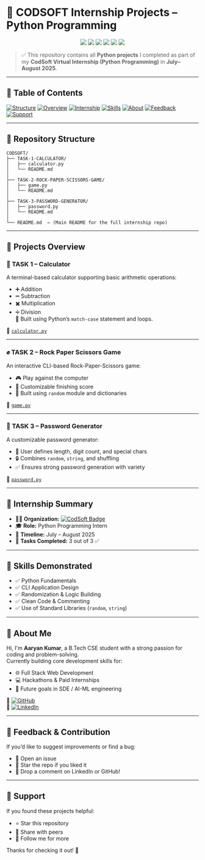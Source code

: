 # 🚀 CODSOFT Internship Projects – Python Programming

<p align="center">
  <img src="https://img.shields.io/github/languages/top/aaryan498/CODSOFT" />
  <img src="https://img.shields.io/github/last-commit/aaryan498/CODSOFT" />
  <img src="https://img.shields.io/github/repo-size/aaryan498/CODSOFT" />
  <img src="https://komarev.com/ghpvc/?username=aaryan498&label=Profile+Views&color=blue" />
  <img src="https://img.shields.io/github/forks/aaryan498/CODSOFT?style=social" />
  <img src="https://img.shields.io/github/stars/aaryan498/CODSOFT?style=social" />
</p>

> ✅ This repository contains all **Python projects** I completed as part of my **CodSoft Virtual Internship (Python Programming)** in **July–August 2025**.

---

## 📝 Table of Contents

[![Structure](https://img.shields.io/badge/-📁_Repository_Structure-gray?style=flat)](#-repository-structure)
[![Overview](https://img.shields.io/badge/-🧠_Projects_Overview-gray?style=flat)](#-projects-overview)
[![Internship](https://img.shields.io/badge/-🏁_Internship_Summary-gray?style=flat)](#-internship-summary)
[![Skills](https://img.shields.io/badge/-🧰_Skills_Demonstrated-gray?style=flat)](#-skills-demonstrated)
[![About](https://img.shields.io/badge/-👤_About_Me-gray?style=flat)](#-about-me)
[![Feedback](https://img.shields.io/badge/-📣_Feedback_&_Contribution-gray?style=flat)](#-feedback--contribution)
[![Support](https://img.shields.io/badge/-💖_Support-gray?style=flat)](#-support)

---

## 📁 Repository Structure

```
CODSOFT/
├── TASK-1-CALCULATOR/
│   ├── calculator.py
│   └── README.md
│
├── TASK-2-ROCK-PAPER-SCISSORS-GAME/
│   ├── game.py
│   └── README.md
│
├── TASK-3-PASSWORD-GENERATOR/
│   ├── password.py
│   └── README.md
│
└── README.md  ← (Main README for the full internship repo)
```

---

## 🧠 Projects Overview

### 🔢 TASK 1 – Calculator
A terminal-based calculator supporting basic arithmetic operations:
- ➕ Addition
- ➖ Subtraction
- ✖️ Multiplication
- ➗ Division  
🔁 Built using Python’s `match-case` statement and loops.

📂 [`calculator.py`](https://github.com/aaryan498/CODSOFT/blob/main/TASK-1-CALCULATOR/calculator.py)

---

### ✊ TASK 2 – Rock Paper Scissors Game
An interactive CLI-based Rock-Paper-Scissors game:
- 🎮 Play against the computer
- 🏁 Customizable finishing score
- 🤖 Built using `random` module and dictionaries

📂 [`game.py`](https://github.com/aaryan498/CODSOFT/blob/main/TASK-2-ROCK-PAPER-SCISSORS-GAME/game.py)

---

### 🔐 TASK 3 – Password Generator
A customizable password generator:
- 🧠 User defines length, digit count, and special chars
- 🔒 Combines `random`, `string`, and shuffling
- ✅ Ensures strong password generation with variety

📂 [`password.py`](https://github.com/aaryan498/CODSOFT/blob/main/TASK-3-PASSWORD-GENERATOR/password.py)

---

## 🏁 Internship Summary

- 👨‍💻 **Organization:** [![CodSoft Badge](https://img.shields.io/badge/CodSoft-Company-blueviolet?logo=google)](https://www.codsoft.in/)
- 🎓 **Role:** Python Programming Intern  
- 📅 **Timeline:** July – August 2025  
- 🔧 **Tasks Completed:** 3 out of 3 ✅  

---

## 🧰 Skills Demonstrated

- ✅ Python Fundamentals
- ✅ CLI Application Design
- ✅ Randomization & Logic Building
- ✅ Clean Code & Commenting
- ✅ Use of Standard Libraries (`random`, `string`)

---

## 👤 About Me

Hi, I'm **Aaryan Kumar**, a B.Tech CSE student with a strong passion for coding and problem-solving.  
Currently building core development skills for:

- 🌐 Full Stack Web Development  
- 💻 Hackathons & Paid Internships  
- 🤖 Future goals in SDE / AI-ML engineering

🔗 [![GitHub](https://img.shields.io/badge/GitHub-Aaryan_Kumar-181717?logo=github&style=for-the-badge)](https://github.com/aaryan498)  
🔗 [![LinkedIn](https://img.shields.io/badge/LinkedIn-Aaryan_Kumar-blue?logo=linkedin&style=for-the-badge)](https://www.linkedin.com/in/aaryan-kumar-ai-498-coder)

---

## 📣 Feedback & Contribution

If you’d like to suggest improvements or find a bug:
- 📩 Open an issue  
- 🌟 Star the repo if you liked it  
- 💬 Drop a comment on LinkedIn or GitHub!  

---

## 💖 Support

If you found these projects helpful:
- ⭐ Star this repository  
- 🔁 Share with peers  
- 👣 Follow me for more  

Thanks for checking it out! 🙌
